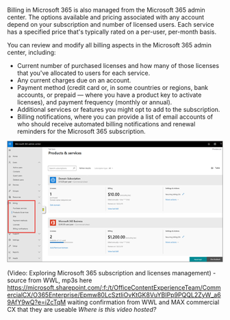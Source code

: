 Billing in Microsoft 365 is also managed from the Microsoft 365 admin center. The options available and pricing associated with any account depend on your subscription and number of licensed users. Each service has a specified price that's typically rated on a per-user, per-month basis.

You can review and modify all billing aspects in the Microsoft 365 admin center, including:
- Current number of purchased licenses and how many of those licenses that you've allocated to users for each service.
- Any current charges due on an account.
- Payment method (credit card or, in some countries or regions, bank accounts, or prepaid — where you have a product key  to activate licenses), and payment frequency (monthly or annual).
- Additional services or features you might opt to add to the subscription.
- Billing notifications, where you can provide a list of email accounts of who should receive automated billing notifications and renewal reminders for the Microsoft 365 subscription.

![Billing](../media/2-billing.png)

(Video: Exploring Microsoft 365 subscription and licenses management) - source from WWL, mp3s here https://microsoft.sharepoint.com/:f:/t/OfficeContentExperienceTeam/CommercialCX/O365Enterprise/Epmw80LcSztIiOvKtGK8VuYBIPp9PQQL2ZyW_a69AfY9wQ?e=iZcTqM   waiting confirmation from WWL and MAX commercial CX that they are useable *Where is this video hosted?*